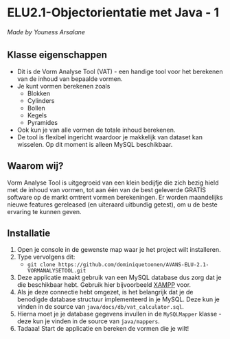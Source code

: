 # ELU2.1-Objectorientatie met Java - 1
###### Made by _Youness Arsalane_

## Klasse eigenschappen
- Dit is de Vorm Analyse Tool (VAT) - een handige tool voor het berekenen van de inhoud van bepaalde vormen.
- Je kunt vormen berekenen zoals
    - Blokken
    - Cylinders
    - Bollen
    - Kegels
    - Pyramides
- Ook kun je van alle vormen de totale inhoud berekenen.
- De tool is flexibel ingericht waardoor je makkelijk van dataset kan wisselen. Op dit moment is alleen MySQL beschikbaar.

## Waarom wij?
Vorm Analyse Tool is uitgegroeid van een klein bedijfje die zich bezig hield met de inhoud van vormen, tot aan één van de best geleverde GRATIS software op de markt omtrent vormen berekeningen. Er worden maandelijks nieuwe features gereleased (en uiteraard uitbundig getest), om u de beste ervaring te kunnen geven.

## Installatie
1. Open je console in de gewenste map waar je het project wilt installeren.
2. Type vervolgens dit:
    - `git clone https://github.com/dominiquetoonen/AVANS-ELU-2.1-VORMANALYSETOOL.git`
3. Deze applicatie maakt gebruik van een MySQL database dus zorg dat je die beschikbaar hebt. Gebruik hier bijvoorbeeld [XAMPP](https://www.apachefriends.org/download.html) voor.
4. Als je deze connectie hebt omgezet, is het belangrijk dat je de benodigde database structuur implementeerd in je MySQL. Deze kun je vinden in de source van `java/docs/db/vat_calculator.sql`.
5. Hierna moet je je database gegevens invullen in de `MySQLMapper` klasse - deze kun je vinden in de source van `java/mappers`.
5. Tadaaa! Start de applicatie en bereken de vormen die je wilt!   
   